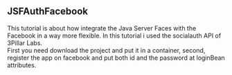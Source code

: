 <h2>JSFAuthFacebook</h2>
<p>
This tutorial is about how integrate the Java Server Faces with the Facebook in a way more flexible.
In this tutorial i used the socialauth API of 3Pillar Labs.<br/>
First you need download the project and put it in a container, second, register the app on facebook and put both id and the password at loginBean attributes.
</p>
